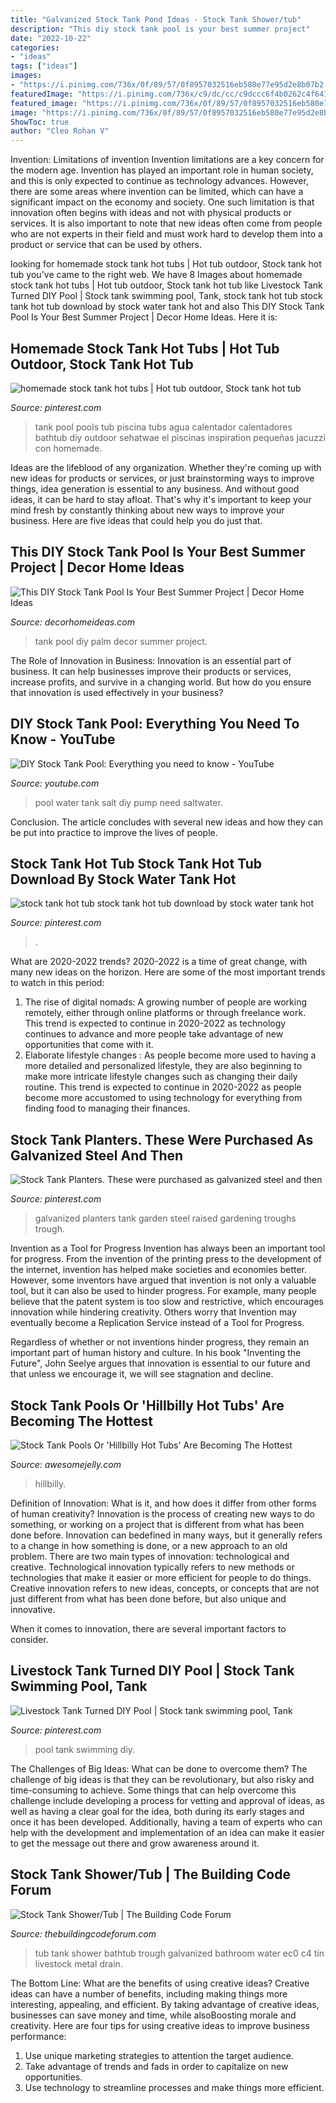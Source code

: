 ```yaml
---
title: "Galvanized Stock Tank Pond Ideas - Stock Tank Shower/tub"
description: "This diy stock tank pool is your best summer project"
date: "2022-10-22"
categories:
- "ideas"
tags: ["ideas"]
images:
- "https://i.pinimg.com/736x/0f/89/57/0f8957032516eb580e77e95d2e8b07b2.jpg"
featuredImage: "https://i.pinimg.com/736x/c9/dc/cc/c9dccc6f4b0262c4f641f9e6deb2e2cb--diy-pool-plunge-pool-diy.jpg"
featured_image: "https://i.pinimg.com/736x/0f/89/57/0f8957032516eb580e77e95d2e8b07b2.jpg"
image: "https://i.pinimg.com/736x/0f/89/57/0f8957032516eb580e77e95d2e8b07b2.jpg"
ShowToc: true
author: "Cleo Rohan V"
---
```



Invention: Limitations of invention
Invention limitations are a key concern for the modern age. Invention has played an important role in human society, and this is only expected to continue as technology advances. However, there are some areas where invention can be limited, which can have a significant impact on the economy and society. One such limitation is that innovation often begins with ideas and not with physical products or services. It is also important to note that new ideas often come from people who are not experts in their field and must work hard to develop them into a product or service that can be used by others.

	

		
looking for homemade stock tank hot tubs | Hot tub outdoor, Stock tank hot tub you've came to the right web. We have 8 Images about homemade stock tank hot tubs | Hot tub outdoor, Stock tank hot tub like Livestock Tank Turned DIY Pool | Stock tank swimming pool, Tank, stock tank hot tub stock tank hot tub download by stock water tank hot and also This DIY Stock Tank Pool Is Your Best Summer Project | Decor Home Ideas. Here it is:
		
    
## Homemade Stock Tank Hot Tubs | Hot Tub Outdoor, Stock Tank Hot Tub

<img loading=lazy src="https://i.pinimg.com/736x/0f/89/57/0f8957032516eb580e77e95d2e8b07b2.jpg" onerror="this.onerror=null;this.src='https://tse1.mm.bing.net/th?id=OIP.D9GG-sKqrWog2CIxs1V40wHaHa&amp;pid=15.1';" alt="homemade stock tank hot tubs | Hot tub outdoor, Stock tank hot tub">

_Source: pinterest.com_

>tank pool pools tub piscina tubs agua calentador calentadores bathtub diy outdoor sehatwae el piscinas inspiration pequeñas jacuzzi con homemade. 

	

Ideas are the lifeblood of any organization. Whether they're coming up with new ideas for products or services, or just brainstorming ways to improve things, idea generation is essential to any business. And without good ideas, it can be hard to stay afloat. That's why it's important to keep your mind fresh by constantly thinking about new ways to improve your business. Here are five ideas that could help you do just that.

    
## This DIY Stock Tank Pool Is Your Best Summer Project | Decor Home Ideas

<img loading=lazy src="https://www.decorhomeideas.com/wp-content/uploads/2020/05/diy-stock-tank-pool-fake-palm-and-umbrella.jpg" onerror="this.onerror=null;this.src='https://tse2.mm.bing.net/th?id=OIP.H_NBvLv9Ed5BjbCagrMW8wHaK_&amp;pid=15.1';" alt="This DIY Stock Tank Pool Is Your Best Summer Project | Decor Home Ideas">

_Source: decorhomeideas.com_

>tank pool diy palm decor summer project. 

	

The Role of Innovation in Business:
Innovation is an essential part of business. It can help businesses improve their products or services, increase profits, and survive in a changing world. But how do you ensure that innovation is used effectively in your business?

    
## DIY Stock Tank Pool: Everything You Need To Know - YouTube

<img loading=lazy src="https://i.ytimg.com/vi/jCi6Frqv66U/maxresdefault.jpg" onerror="this.onerror=null;this.src='https://tse1.mm.bing.net/th?id=OIP.6Z1KcBRnTYO1z2-2zcQZjAHaEK&amp;pid=15.1';" alt="DIY Stock Tank Pool: Everything you need to know - YouTube">

_Source: youtube.com_

>pool water tank salt diy pump need saltwater. 

	

Conclusion.
The article concludes with several new ideas and how they can be put into practice to improve the lives of people.

    
## Stock Tank Hot Tub Stock Tank Hot Tub Download By Stock Water Tank Hot

<img loading=lazy src="https://i.pinimg.com/736x/3f/2f/61/3f2f613d6bbc8db56bae34407386058b.jpg" onerror="this.onerror=null;this.src='https://tse3.mm.bing.net/th?id=OIP.RlVKSXl_eyhir2OiDIVH9AHaEV&amp;pid=15.1';" alt="stock tank hot tub stock tank hot tub download by stock water tank hot">

_Source: pinterest.com_

>. 

	

What are 2020-2022 trends?
2020-2022 is a time of great change, with many new ideas on the horizon. Here are some of the most important trends to watch in this period: 
1. The rise of digital nomads: A growing number of people are working remotely, either through online platforms or through freelance work. This trend is expected to continue in 2020-2022 as technology continues to advance and more people take advantage of new opportunities that come with it. 
2. Elaborate lifestyle changes : As people become more used to having a more detailed and personalized lifestyle, they are also beginning to make more intricate lifestyle changes such as changing their daily routine. This trend is expected to continue in 2020-2022 as people become more accustomed to using technology for everything from finding food to managing their finances. 

    
## Stock Tank Planters. These Were Purchased As Galvanized Steel And Then

<img loading=lazy src="https://i.pinimg.com/originals/b4/ac/05/b4ac055858e1e74d7a62147a10d7d515.jpg" onerror="this.onerror=null;this.src='https://tse3.mm.bing.net/th?id=OIP.vcPO6k_Vm-rUiF0OBSXzIwHaEK&amp;pid=15.1';" alt="Stock Tank Planters. These were purchased as galvanized steel and then">

_Source: pinterest.com_

>galvanized planters tank garden steel raised gardening troughs trough. 

	

Invention as a Tool for Progress
Invention has always been an important tool for progress. From the invention of the printing press to the development of the internet, invention has helped make societies and economies better. 
However, some inventors have argued that invention is not only a valuable tool, but it can also be used to hinder progress. For example, many people believe that the patent system is too slow and restrictive, which encourages innovation while hindering creativity. Others worry that Invention may eventually become a Replication Service instead of a Tool for Progress.

Regardless of whether or not inventions hinder progress, they remain an important part of human history and culture. In his book "Inventing the Future", John Seelye argues that innovation is essential to our future and that unless we encourage it, we will see stagnation and decline.

    
## Stock Tank Pools Or &#039;Hillbilly Hot Tubs&#039; Are Becoming The Hottest

<img loading=lazy src="https://awesomejelly.com/wp-content/uploads/2017/05/stock-tank-pool-4-768x1024.jpg" onerror="this.onerror=null;this.src='https://tse4.mm.bing.net/th?id=OIP.FMUZNTlLo1y8Ei65VzibYAHaJ4&amp;pid=15.1';" alt="Stock Tank Pools Or &#039;Hillbilly Hot Tubs&#039; Are Becoming The Hottest">

_Source: awesomejelly.com_

>hillbilly. 

	

Definition of Innovation: What is it, and how does it differ from other forms of human creativity?
Innovation is the process of creating new ways to do something, or working on a project that is different from what has been done before. Innovation can bedefined in many ways, but it generally refers to a change in how something is done, or a new approach to an old problem. 
There are two main types of innovation: technological and creative. Technological innovation typically refers to new methods or technologies that make it easier or more efficient for people to do things. Creative innovation refers to new ideas, concepts, or concepts that are not just different from what has been done before, but also unique and innovative. 

When it comes to innovation, there are several important factors to consider.

    
## Livestock Tank Turned DIY Pool | Stock Tank Swimming Pool, Tank

<img loading=lazy src="https://i.pinimg.com/736x/c9/dc/cc/c9dccc6f4b0262c4f641f9e6deb2e2cb--diy-pool-plunge-pool-diy.jpg" onerror="this.onerror=null;this.src='https://tse1.mm.bing.net/th?id=OIP.nqsfXQPpXlBaECriTo3lIwHaFj&amp;pid=15.1';" alt="Livestock Tank Turned DIY Pool | Stock tank swimming pool, Tank">

_Source: pinterest.com_

>pool tank swimming diy. 

	

The Challenges of Big Ideas: What can be done to overcome them?
The challenge of big ideas is that they can be revolutionary, but also risky and time-consuming to achieve. Some things that can help overcome this challenge include developing a process for vetting and approval of ideas, as well as having a clear goal for the idea, both during its early stages and once it has been developed. Additionally, having a team of experts who can help with the development and implementation of an idea can make it easier to get the message out there and grow awareness around it.

    
## Stock Tank Shower/Tub | The Building Code Forum

<img loading=lazy src="http://media-cache-ec0.pinimg.com/736x/78/69/c4/7869c4d01c6fa20f1ed286d31e2350ba.jpg" onerror="this.onerror=null;this.src='https://tse2.mm.bing.net/th?id=OIP.VWCc0n_z17PmrWSu1d57pQHaJ4&amp;pid=15.1';" alt="Stock Tank Shower/Tub | The Building Code Forum">

_Source: thebuildingcodeforum.com_

>tub tank shower bathtub trough galvanized bathroom water ec0 c4 tin livestock metal drain. 

	

The Bottom Line: What are the benefits of using creative ideas?
Creative ideas can have a number of benefits, including making things more interesting, appealing, and efficient. By taking advantage of creative ideas, businesses can save money and time, while alsoBoosting morale and creativity. Here are four tips for using creative ideas to improve business performance: 
1. Use unique marketing strategies to attention the target audience.
2. Take advantage of trends and fads in order to capitalize on new opportunities.
3. Use technology to streamline processes and make things more efficient. 

